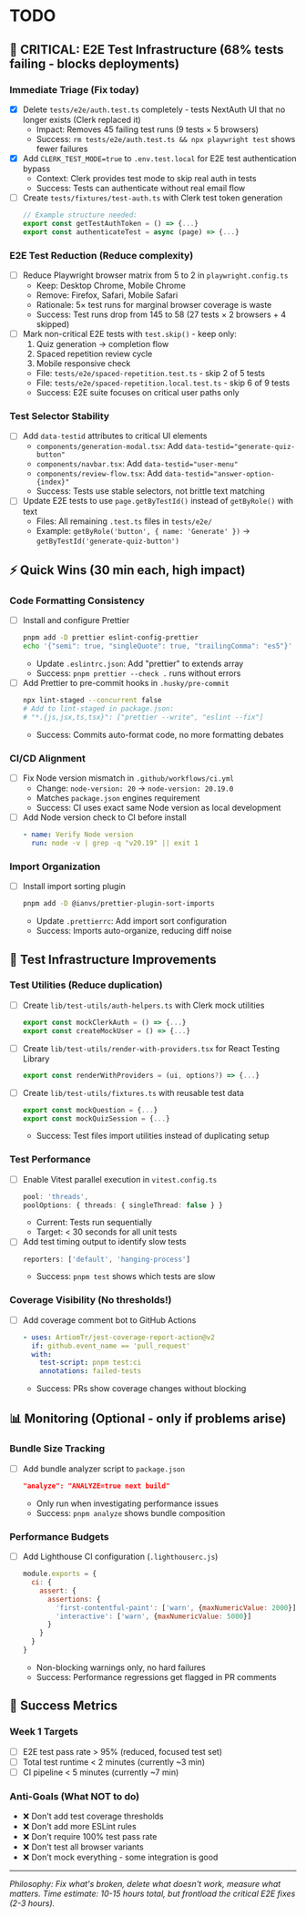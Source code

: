 # TODO

## 🔴 CRITICAL: E2E Test Infrastructure (68% tests failing - blocks deployments)

### Immediate Triage (Fix today)
- [x] Delete `tests/e2e/auth.test.ts` completely - tests NextAuth UI that no longer exists (Clerk replaced it)
  - Impact: Removes 45 failing test runs (9 tests × 5 browsers)
  - Success: `rm tests/e2e/auth.test.ts && npx playwright test` shows fewer failures
- [x] Add `CLERK_TEST_MODE=true` to `.env.test.local` for E2E test authentication bypass
  - Context: Clerk provides test mode to skip real auth in tests
  - Success: Tests can authenticate without real email flow
- [ ] Create `tests/fixtures/test-auth.ts` with Clerk test token generation
  ```typescript
  // Example structure needed:
  export const getTestAuthToken = () => {...}
  export const authenticateTest = async (page) => {...}
  ```

### E2E Test Reduction (Reduce complexity)
- [ ] Reduce Playwright browser matrix from 5 to 2 in `playwright.config.ts`
  - Keep: Desktop Chrome, Mobile Chrome
  - Remove: Firefox, Safari, Mobile Safari
  - Rationale: 5× test runs for marginal browser coverage is waste
  - Success: Test runs drop from 145 to 58 (27 tests × 2 browsers + 4 skipped)
- [ ] Mark non-critical E2E tests with `test.skip()` - keep only:
  1. Quiz generation → completion flow
  2. Spaced repetition review cycle
  3. Mobile responsive check
  - File: `tests/e2e/spaced-repetition.test.ts` - skip 2 of 5 tests
  - File: `tests/e2e/spaced-repetition.local.test.ts` - skip 6 of 9 tests
  - Success: E2E suite focuses on critical user paths only

### Test Selector Stability
- [ ] Add `data-testid` attributes to critical UI elements
  - `components/generation-modal.tsx`: Add `data-testid="generate-quiz-button"`
  - `components/navbar.tsx`: Add `data-testid="user-menu"`
  - `components/review-flow.tsx`: Add `data-testid="answer-option-{index}"`
  - Success: Tests use stable selectors, not brittle text matching
- [ ] Update E2E tests to use `page.getByTestId()` instead of `getByRole()` with text
  - Files: All remaining `.test.ts` files in `tests/e2e/`
  - Example: `getByRole('button', { name: 'Generate' })` → `getByTestId('generate-quiz-button')`

## ⚡ Quick Wins (30 min each, high impact)

### Code Formatting Consistency
- [ ] Install and configure Prettier
  ```bash
  pnpm add -D prettier eslint-config-prettier
  echo '{"semi": true, "singleQuote": true, "trailingComma": "es5"}' > .prettierrc
  ```
  - Update `.eslintrc.json`: Add "prettier" to extends array
  - Success: `pnpm prettier --check .` runs without errors
- [ ] Add Prettier to pre-commit hooks in `.husky/pre-commit`
  ```bash
  npx lint-staged --concurrent false
  # Add to lint-staged in package.json:
  # "*.{js,jsx,ts,tsx}": ["prettier --write", "eslint --fix"]
  ```
  - Success: Commits auto-format code, no more formatting debates

### CI/CD Alignment
- [ ] Fix Node version mismatch in `.github/workflows/ci.yml`
  - Change: `node-version: 20` → `node-version: 20.19.0`
  - Matches `package.json` engines requirement
  - Success: CI uses exact same Node version as local development
- [ ] Add Node version check to CI before install
  ```yaml
  - name: Verify Node version
    run: node -v | grep -q "v20.19" || exit 1
  ```

### Import Organization
- [ ] Install import sorting plugin
  ```bash
  pnpm add -D @ianvs/prettier-plugin-sort-imports
  ```
  - Update `.prettierrc`: Add import sort configuration
  - Success: Imports auto-organize, reducing diff noise

## 🚀 Test Infrastructure Improvements

### Test Utilities (Reduce duplication)
- [ ] Create `lib/test-utils/auth-helpers.ts` with Clerk mock utilities
  ```typescript
  export const mockClerkAuth = () => {...}
  export const createMockUser = () => {...}
  ```
- [ ] Create `lib/test-utils/render-with-providers.tsx` for React Testing Library
  ```typescript
  export const renderWithProviders = (ui, options?) => {...}
  ```
- [ ] Create `lib/test-utils/fixtures.ts` with reusable test data
  ```typescript
  export const mockQuestion = {...}
  export const mockQuizSession = {...}
  ```
  - Success: Test files import utilities instead of duplicating setup

### Test Performance
- [ ] Enable Vitest parallel execution in `vitest.config.ts`
  ```typescript
  pool: 'threads',
  poolOptions: { threads: { singleThread: false } }
  ```
  - Current: Tests run sequentially
  - Target: < 30 seconds for all unit tests
- [ ] Add test timing output to identify slow tests
  ```typescript
  reporters: ['default', 'hanging-process']
  ```
  - Success: `pnpm test` shows which tests are slow

### Coverage Visibility (No thresholds!)
- [ ] Add coverage comment bot to GitHub Actions
  ```yaml
  - uses: ArtiomTr/jest-coverage-report-action@v2
    if: github.event_name == 'pull_request'
    with:
      test-script: pnpm test:ci
      annotations: failed-tests
  ```
  - Success: PRs show coverage changes without blocking

## 📊 Monitoring (Optional - only if problems arise)

### Bundle Size Tracking
- [ ] Add bundle analyzer script to `package.json`
  ```json
  "analyze": "ANALYZE=true next build"
  ```
  - Only run when investigating performance issues
  - Success: `pnpm analyze` shows bundle composition

### Performance Budgets
- [ ] Add Lighthouse CI configuration (`.lighthouserc.js`)
  ```javascript
  module.exports = {
    ci: {
      assert: {
        assertions: {
          'first-contentful-paint': ['warn', {maxNumericValue: 2000}],
          'interactive': ['warn', {maxNumericValue: 5000}]
        }
      }
    }
  }
  ```
  - Non-blocking warnings only, no hard failures
  - Success: Performance regressions get flagged in PR comments

## 🎯 Success Metrics

### Week 1 Targets
- [ ] E2E test pass rate > 95% (reduced, focused test set)
- [ ] Total test runtime < 2 minutes (currently ~3 min)
- [ ] CI pipeline < 5 minutes (currently ~7 min)

### Anti-Goals (What NOT to do)
- ❌ Don't add test coverage thresholds
- ❌ Don't add more ESLint rules
- ❌ Don't require 100% test pass rate
- ❌ Don't test all browser variants
- ❌ Don't mock everything - some integration is good

---

*Philosophy: Fix what's broken, delete what doesn't work, measure what matters.*
*Time estimate: 10-15 hours total, but frontload the critical E2E fixes (2-3 hours).*